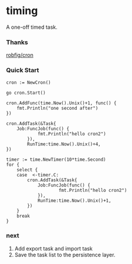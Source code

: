 # timing

A one-off timed task.

### Thanks

[robfig/cron](github.com/robfig/cron)

### Quick Start

```
cron := NewCron()

go cron.Start()

cron.AddFunc(time.Now().Unix()+1, func() {
	fmt.Println("one second after")
})

cron.AddTask(&Task{
	Job:FuncJob(func() {
    		fmt.Println("hello cron2")
    	}),
    	RunTime:time.Now().Unix()+4,
})
    
timer := time.NewTimer(10*time.Second)
for {
    select {
    case  <-timer.C:
    	cron.AddTask(&Task{
    		Job:FuncJob(func() {
    				fmt.Println("hello cron2")
    		}),
    		RunTime:time.Now().Unix()+1,
    	})
    }
    break
}
```

### next

1. Add export task and import task
2. Save the task list to the persistence layer.